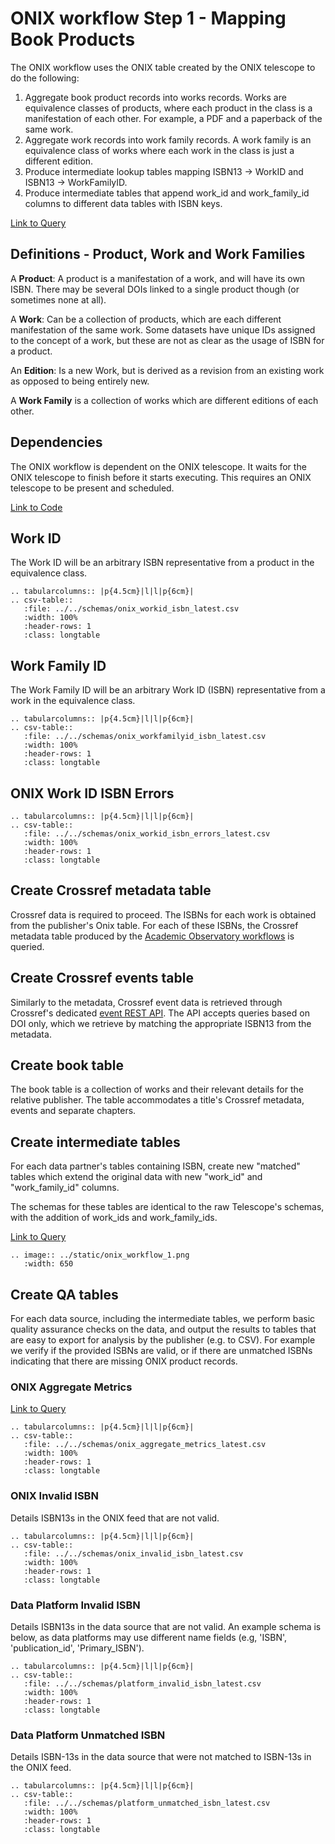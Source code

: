 ONIX workflow Step 1 - Mapping Book Products
=============================================

The ONIX workflow uses the ONIX table created by the ONIX telescope to do the following:
  1. Aggregate book product records into works records. Works are equivalence classes of products, where each product in the class is a manifestation of each other. For example, a PDF and a paperback of the same work.
  2. Aggregate work records into work family records. A work family is an equivalence class of works where each work in the class is just a different edition.
  3. Produce intermediate lookup tables mapping ISBN13 -> WorkID and ISBN13 -> WorkFamilyID.
  4. Produce intermediate tables that append work_id and work_family_id columns to different data tables with ISBN keys.
  
[Link to Query](https://github.com/The-Academic-Observatory/oaebu-workflows/blob/develop/oaebu_workflows/workflows/onix_workflow.py)

## Definitions - Product, Work and Work Families

A **Product**: A product is a manifestation of a work, and will have its own ISBN. There may be several DOIs linked to a single product though (or sometimes none at all).

A **Work**: Can be a collection of products, which are each different manifestation of the same work. Some datasets have unique IDs assigned to the concept of a work, but these are not as clear as the usage of ISBN for a product.

An **Edition**: Is a new Work, but is derived as a revision from an existing work as opposed to being entirely new.

A **Work Family** is a collection of works which are different editions of each other.

## Dependencies
The ONIX workflow is dependent on the ONIX telescope.  It waits for the ONIX telescope to finish before it starts executing.  This requires an ONIX telescope to be present and scheduled.

[Link to Code](https://github.com/The-Academic-Observatory/oaebu-workflows/blob/develop/oaebu_workflows/workflows/onix_work_aggregation.py)

## Work ID
The Work ID will be an arbitrary ISBN representative from a product in the equivalence class.

``` eval_rst
.. tabularcolumns:: |p{4.5cm}|l|l|p{6cm}| 
.. csv-table::
   :file: ../../schemas/onix_workid_isbn_latest.csv
   :width: 100%
   :header-rows: 1
   :class: longtable
```

## Work Family ID
The Work Family ID will be an arbitrary Work ID (ISBN) representative from a work in the equivalence class.

``` eval_rst
.. tabularcolumns:: |p{4.5cm}|l|l|p{6cm}| 
.. csv-table::
   :file: ../../schemas/onix_workfamilyid_isbn_latest.csv
   :width: 100%
   :header-rows: 1
   :class: longtable
```

## ONIX Work ID ISBN Errors

``` eval_rst
.. tabularcolumns:: |p{4.5cm}|l|l|p{6cm}| 
.. csv-table::
   :file: ../../schemas/onix_workid_isbn_errors_latest.csv
   :width: 100%
   :header-rows: 1
   :class: longtable
```
## Create Crossref metadata table
Crossref data is required to proceed. The ISBNs for each work is obtained from the publisher's Onix table. For each of these ISBNs, the Crossref metadata table produced by the [Academic Observatory workflows](https://github.com/The-Academic-Observatory/academic-observatory-workflows/tree/develop) is queried.  

## Create Crossref events table
Similarly to the metadata, Crossref event data is retrieved through Crossref's dedicated [event REST API](https://www.eventdata.crossref.org/guide/service/query-api/). The API accepts queries based on DOI only, which we retrieve by matching the appropriate ISBN13 from the metadata.  

## Create book table
The book table is a collection of works and their relevant details for the relative publisher. The table accommodates a title's Crossref metadata, events and separate chapters.

## Create intermediate tables
For each data partner's tables containing ISBN, create new "matched" tables which extend the original data with new "work_id" and "work_family_id" columns.

The schemas for these tables are identical to the raw Telescope's schemas, with the addition of work_ids and work_family_ids.

[Link to Query](https://github.com/The-Academic-Observatory/oaebu-workflows/blob/develop/oaebu_workflows/database/sql/assign_workid_workfamilyid.sql.jinja2)

``` eval_rst
.. image:: ../static/onix_workflow_1.png
   :width: 650
```

## Create QA tables
For each data source, including the intermediate tables, we perform basic quality assurance checks on the data, and output the results to tables that are easy to export for analysis by the publisher (e.g. to CSV). For example we verify if the provided ISBNs are valid, or if there are unmatched ISBNs indicating that there are missing ONIX product records.


### ONIX Aggregate Metrics

[Link to Query](https://github.com/The-Academic-Observatory/oaebu-workflows/blob/develop/oaebu_workflows/database/sql/onix_aggregate_metrics.sql.jinja2)

``` eval_rst
.. tabularcolumns:: |p{4.5cm}|l|l|p{6cm}| 
.. csv-table::
   :file: ../../schemas/onix_aggregate_metrics_latest.csv
   :width: 100%
   :header-rows: 1
   :class: longtable
```
### ONIX Invalid ISBN

Details ISBN13s in the ONIX feed that are not valid.

``` eval_rst
.. tabularcolumns:: |p{4.5cm}|l|l|p{6cm}| 
.. csv-table::
   :file: ../../schemas/onix_invalid_isbn_latest.csv
   :width: 100%
   :header-rows: 1
   :class: longtable
```

### Data Platform Invalid ISBN

Details ISBN13s in the data source that are not valid. An example schema is below, as data platforms may use different name fields (e.g, 'ISBN', 'publication_id', 'Primary_ISBN').

``` eval_rst
.. tabularcolumns:: |p{4.5cm}|l|l|p{6cm}| 
.. csv-table::
   :file: ../../schemas/platform_invalid_isbn_latest.csv
   :width: 100%
   :header-rows: 1
   :class: longtable
```

### Data Platform Unmatched ISBN

Details ISBN-13s in the data source that were not matched to ISBN-13s in the ONIX feed.

``` eval_rst
.. tabularcolumns:: |p{4.5cm}|l|l|p{6cm}| 
.. csv-table::
   :file: ../../schemas/platform_unmatched_isbn_latest.csv
   :width: 100%
   :header-rows: 1
   :class: longtable
```
